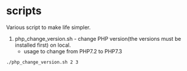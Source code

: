 # scripts
Various script to make life simpler.
1. php_change_version.sh - change PHP version(the versions must be installed first) on local.
   - usage to change from PHP7.2 to PHP7.3
  ```
  ./php_change_version.sh 2 3
  ```
